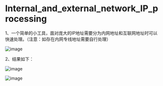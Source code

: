 # Internal_and_external_network_IP_processing
1、一个简单的小工具，面对庞大的IP地址需要分为内网地址和互联网地址时可以快速处理。（注意：如存在内网专线地址需要自行处理）

![image](https://user-images.githubusercontent.com/46238787/197467159-c80da048-6797-46e0-9d7c-6c74032a5484.png)

2、结果如下：

![image](https://user-images.githubusercontent.com/46238787/197467243-8c1c707c-ec43-4549-b5ec-1e6fc54c8ed1.png)

![image](https://user-images.githubusercontent.com/46238787/197467311-2bdac793-208f-479e-a455-9d8a377bc626.png)
